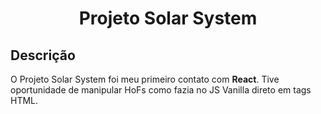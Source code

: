<h1 align="center">Projeto Solar System</h1>

## Descrição

O Projeto Solar System foi meu primeiro contato com **React**. Tive oportunidade de manipular HoFs como fazia no JS Vanilla direto em tags HTML.